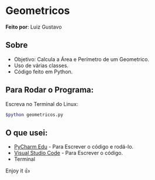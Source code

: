 # Geometricos

**Feito por**: Luiz Gustavo

Sobre
---
- Objetivo: Calcula a Área e Perímetro de um Geometrico.
- Uso de várias classes.
- Código feito em Python.

Para Rodar o Programa:
---
Escreva no Terminal do Linux:

```sh
$python geometricos.py
```

O que usei:
---
- [PyCharm Edu](https://www.jetbrains.com/pycharm-edu/download/#section=windows) - Para Escrever o código e rodá-lo.
- [Visual Studio Code](https://code.visualstudio.com/) - Para Escrever o código.
- Terminal

Enjoy it :+1: